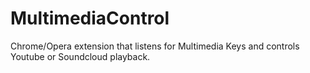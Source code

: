 # MultimediaControl
Chrome/Opera extension that listens for Multimedia Keys and controls Youtube or Soundcloud playback.
